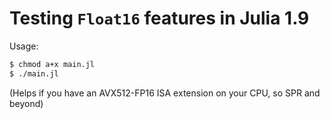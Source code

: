 # Testing `Float16` features in Julia 1.9

Usage:
```sh
$ chmod a+x main.jl
$ ./main.jl
```
(Helps if you have an AVX512-FP16 ISA extension on your CPU, so SPR and beyond)
